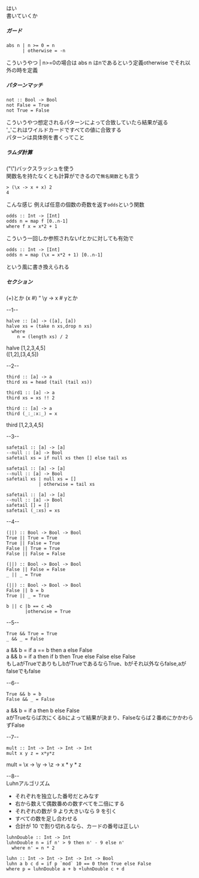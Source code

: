 はい  
書いていくか  
##### ガード
```
abs n | n >= 0 = n
      | otherwise = -n
```   
こういうやつ | n>=0の場合は abs n はnであるという定義otherwise でそれ以外の時を定義  

##### パターンマッチ
```
not :: Bool -> Bool
not False = True
not True = False
```  
こういうやつ想定されるパターンによって合致していたら結果が返る  
'_'これはワイルドカードですべての値に合致する  
パターンは具体例を書くってこと  

##### ラムダ計算  
("\\")バックスラッシュを使う  
関数名を持たなくとも計算ができるので`無名関数`とも言う
```
> (\x -> x + x) 2
4
```  
こんな感じ
例えば任意の個数の奇数を返す`odds`という関数  
```
odds :: Int -> [Int]
odds n = map f [0..n-1]
where f x = x*2 + 1
```  
こういう一回しか参照されないfとかに対しても有効で  
```
odds :: Int -> [Int]
odds n = map (\x = x*2 + 1) [0..n-1]
```
という風に書き換えられる  


##### セクション   
(+)とか (x #) “ \y -> x # yとか  

--1--  
```
halve :: [a] -> ([a], [a])
halve xs = (take n xs,drop n xs)
  where
    n = (length xs) / 2
```  
halve [1,2,3,4,5]  
([1,2],[3,4,5])  

 --2--
 ```
third :: [a] -> a  
third xs = head (tail (tail xs))  
```  
```
third1 :: [a] -> a  
third xs = xs !! 2
```  
```
third :: [a] -> a  
third (_:_:x:_) = x
```  
third [1,2,3,4,5]  


--3--  
```
safetail :: [a] -> [a]
--null :: [a] -> Bool
safetail xs = if null xs then [] else tail xs
```
```
safetail :: [a] -> [a]
--null :: [a] -> Bool
safetail xs | null xs = []
            | otherwise = tail xs
```
```
safetail :: [a] -> [a]
--null :: [a] -> Bool
safetail [] = []
safetail (_:xs) = xs
```
--4--  
```
(||) :: Bool -> Bool -> Bool
True || True = True
True || False = True
False || True = True
False || False = False

```
```
(||) :: Bool -> Bool -> Bool
False || False = False
_ || _ = True
```
```
(||) :: Bool -> Bool -> Bool
False || b = b
True || _ = True
```
```
b || c |b == c =b
       |otherwise = True
```
--5--  
```
True && True = True
_ && _ = False
```
a && b = if a == b then a else False  
a && b = if a then if b then True else False else False  
もしaがTrueでありもしbがTrueであるならTrue、bがそれ以外ならfalse,aがfalseでもfalse  


--6--  
```
True && b = b
False && _ = False
```
a && b = if a then b else False  
aがTrueならば次にくるbによって結果が決まり、Falseならば２番めにかかわらずFalse  

--7--  
```
mult :: Int -> Int -> Int -> Int
mult x y z = x*y*z
```
mult = \x -> \y -> \z -> x * y * z   

--8--  
Luhnアルゴリズム  

- それぞれを独立した番号だとみなす
- 右から数えて偶数番めの数すべてを二倍にする
- それぞれの数が 9 より大きいなら 9 を引く
- すべての数を足し合わせる
- 合計が 10 で割り切れるなら、カードの番号は正しい  

```
luhnDouble :: Int -> Int
luhnDouble n = if n' > 9 then n' - 9 else n'
  where n' = n * 2

luhn :: Int -> Int -> Int -> Int -> Bool
luhn a b c d = if p `mod` 10 == 0 then True else False
where p = luhnDouble a + b +luhnDouble c + d
```
